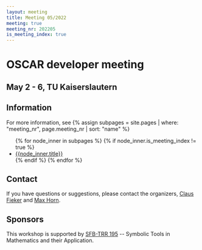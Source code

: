 ```yaml
---
layout: meeting
title: Meeting 05/2022
meeting: true
meeting_nr: 202205
is_meeting_index: true
---
```


# OSCAR developer meeting

## May 2 - 6, TU Kaiserslautern

## Information

For more information, see
{% assign subpages = site.pages | where: "meeting_nr", page.meeting_nr | sort: "name" %}
<ul>
{% for node_inner in subpages %}
    {% if node_inner.is_meeting_index != true %}
        <li>
            <a href="{{ node_inner.url | relative_url }}">{{node_inner.title}}</a>
        </li>
    {% endif %}
{% endfor %}
</ul>

## Contact

If you have questions or suggestions, please contact the organizers,
[Claus Fieker](mailto:fieker@mathematik.uni-kl.de) and
[Max Horn](mailto:horn@mathematik.uni-kl.de).

## Sponsors

This workshop is supported by [SFB-TRR 195](https://www.computeralgebra.de/sfb/) -- Symbolic Tools in Mathematics and their Application.
